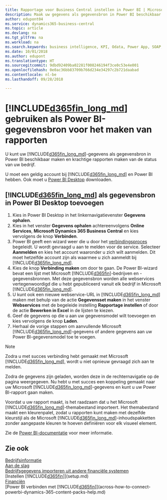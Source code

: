```yaml
---
title: Rapportage voor Business Central instellen in Power BI | Microsoft Docs
description: Maak uw gegevens als gegevensbron in Power BI beschikbaar en maak krachtige rapporten met de status van uw bedrijf.
author: edupont04
ms.service: dynamics365-business-central
ms.topic: article
ms.devlang: na
ms.tgt_pltfrm: na
ms.workload: na
ms.search.keywords: business intelligence, KPI, Odata, Power App, SOAP, analysis
ms.date: 10/01/2018
ms.author: edupont
ms.translationtype: HT
ms.sourcegitcommit: 9dbd92409ba02281f008246194f3ce0c53e4e001
ms.openlocfilehash: 0e0ac36bb83709b766d234e34297c2b721daabad
ms.contentlocale: nl-be
ms.lasthandoff: 09/28/2018

---
```

# <a name="using-included365finlongmdincludesd365finlongmdmd-as-power-bi-data-source-for-building-reports"></a>[!INCLUDE[d365fin_long_md](includes/d365fin_long_md.md)] gebruiken als Power BI-gegevensbron voor het maken van rapporten
U kunt uw [!INCLUDE[d365fin_long_md](includes/d365fin_long_md.md)]-gegevens als gegevensbron in Power BI beschikbaar maken en krachtige rapporten maken van de status van uw bedrijf.  

U moet een geldig account bij [!INCLUDE[d365fin_long_md](includes/d365fin_long_md.md)] en Power BI hebben. Ook moet u [Power BI Desktop](https://powerbi.microsoft.com/en-us/desktop/) downloaden.  

## <a name="to-add-included365finlongmdincludesd365finlongmdmd-as-a-data-source-in-power-bi-desktop"></a>[!INCLUDE[d365fin_long_md](includes/d365fin_long_md.md)] als gegevensbron in Power BI Desktop toevoegen
1. Kies in Power BI Desktop in het linkernavigatievenster **Gegevens ophalen**.
2. Kies in het venster **Gegevens ophalen** achtereenvolgens **Online Services**, **Microsoft Dynamics 365 Business Central** en kies vervolgens de knop **Verbinden**.
3. Power BI geeft een wizard weer die u door het [verbindingsproces](across-how-to-connect-powerbi-dynamics-365-content-packs-help.md) begeleidt. U wordt gevraagd u aan te melden voor de service. Selecteer **Aanmelden** en kies het account waaronder u zich wilt aanmelden. Dit moet hetzelfde account zijn als waarmee u zich aanmeldt bij [!INCLUDE[d365fin_long_md](includes/d365fin_long_md.md)].
4. Kies de knop **Verbinding maken** om door te gaan. De Power BI-wizard bevat een lijst met Microsoft [!INCLUDE[d365fin](includes/d365fin_md.md)]-bedrijven en -gegevensbronnen. Met deze gegevensbron worden alle webservices vertegenwoordigd die u hebt gepubliceerd vanuit elk bedrijf in Microsoft [!INCLUDE[d365fin_long_md](includes/d365fin_long_md.md)].
5. U kunt ook een nieuwe webservice-URL in [!INCLUDE[d365fin_long_md](includes/d365fin_long_md.md)] maken met behulp van de actie **Gegevensset maken** in het venster **Webservices** met de begeleide instelling **Rapportage instellen** of door de actie **Bewerken in Excel** in de lijsten te kiezen.
6. Geef de gegevens op die u aan uw gegevensmodel wilt toevoegen en kies vervolgens de knop **Laden**.
7. Herhaal de vorige stappen om aanvullende Microsoft [!INCLUDE[d365fin_long_md](includes/d365fin_long_md.md)]-gegevens of andere gegevens aan uw Power BI-gegevensmodel toe te voegen.

> [!NOTE]  
> Zodra u met succes verbinding hebt gemaakt met Microsoft [!INCLUDE[d365fin_long_md](includes/d365fin_long_md.md)], wordt u niet opnieuw gevraagd zich aan te melden.

Zodra de gegevens zijn geladen, worden deze in de rechternavigatie op de pagina weergegeven. Nu hebt u met succes een koppeling gemaakt naar uw Microsoft [!INCLUDE[d365fin_long_md](includes/d365fin_long_md.md)]-gegevens en kunt u uw Power BI-rapport gaan maken. 

Voordat u uw rapport maakt, is het raadzaam dat u het Microsoft [!INCLUDE[d365fin_long_md](includes/d365fin_long_md.md)]-themabestand importeert.  Het themabestand maakt een kleurenpalet, zodat u rapporten kunt maken met dezelfde kleurstijl als de Microsoft [!INCLUDE[d365fin_long_md](includes/d365fin_long_md.md)]-inhoudspakketten zonder aangepaste kleuren te hoeven definiëren voor elk visueel element.

Zie de [Power BI-documentatie](https://powerbi.microsoft.com/documentation/powerbi-landing-page/) voor meer informatie.

## <a name="see-also"></a>Zie ook
[Bedrijfsinformatie](bi.md)  
[Aan de slag](product-get-started.md)  
[Bedrijfsgegevens importeren uit andere financiële systemen](across-import-data-configuration-packages.md)  
[Instellen [!INCLUDE[d365fin](includes/d365fin_md.md)]](setup.md)   
[Financiën](finance.md)  
[Power BI verbinden met [!INCLUDE[d365fin](includes/d365fin_md.md)]](across-how-to-connect-powerbi-dynamics-365-content-packs-help.md)  

